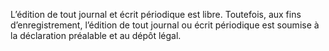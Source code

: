 L’édition de tout journal et écrit périodique est libre.
Toutefois, aux fins d’enregistrement, l’édition de tout journal ou écrit périodique est soumise à la déclaration préalable et au dépôt légal.